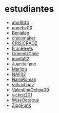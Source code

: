 # estudiantes

- [abo1934]()
- [angebv00]()
- [BenjaIeg]()
- [chicomaker]()
- [CRISICRAOZ]()
- [FranReyes]()
- [GrimmUChile]()
- [josefa52]()
- [Juanitaliano]()
- [Marijou]()
- [NAF02]()
- [NaimRoman]()
- [sofiachaav]()
- [ValentinaOchoa09]()
- [vickgit201]()
- [WiseOctopus]()
- [ZiggPunk]()
